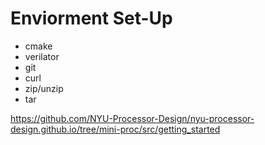 # Enviorment Set-Up
- cmake
- verilator
- git
- curl
- zip/unzip
- tar

https://github.com/NYU-Processor-Design/nyu-processor-design.github.io/tree/mini-proc/src/getting_started
